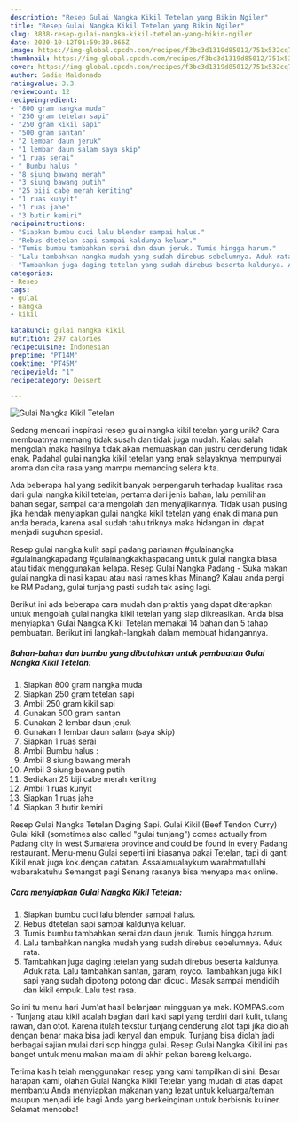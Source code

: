 ```yaml
---
description: "Resep Gulai Nangka Kikil Tetelan yang Bikin Ngiler"
title: "Resep Gulai Nangka Kikil Tetelan yang Bikin Ngiler"
slug: 3838-resep-gulai-nangka-kikil-tetelan-yang-bikin-ngiler
date: 2020-10-12T01:59:30.866Z
image: https://img-global.cpcdn.com/recipes/f3bc3d1319d85012/751x532cq70/gulai-nangka-kikil-tetelan-foto-resep-utama.jpg
thumbnail: https://img-global.cpcdn.com/recipes/f3bc3d1319d85012/751x532cq70/gulai-nangka-kikil-tetelan-foto-resep-utama.jpg
cover: https://img-global.cpcdn.com/recipes/f3bc3d1319d85012/751x532cq70/gulai-nangka-kikil-tetelan-foto-resep-utama.jpg
author: Sadie Maldonado
ratingvalue: 3.3
reviewcount: 12
recipeingredient:
- "800 gram nangka muda"
- "250 gram tetelan sapi"
- "250 gram kikil sapi"
- "500 gram santan"
- "2 lembar daun jeruk"
- "1 lembar daun salam saya skip"
- "1 ruas serai"
- " Bumbu halus "
- "8 siung bawang merah"
- "3 siung bawang putih"
- "25 biji cabe merah keriting"
- "1 ruas kunyit"
- "1 ruas jahe"
- "3 butir kemiri"
recipeinstructions:
- "Siapkan bumbu cuci lalu blender sampai halus."
- "Rebus dtetelan sapi sampai kaldunya keluar."
- "Tumis bumbu tambahkan serai dan daun jeruk. Tumis hingga harum."
- "Lalu tambahkan nangka mudah yang sudah direbus sebelumnya. Aduk rata."
- "Tambahkan juga daging tetelan yang sudah direbus beserta kaldunya. Aduk rata. Lalu tambahkan santan, garam, royco. Tambahkan juga kikil sapi yang sudah dipotong potong dan dicuci. Masak sampai mendidih dan kikil empuk. Lalu test rasa."
categories:
- Resep
tags:
- gulai
- nangka
- kikil

katakunci: gulai nangka kikil 
nutrition: 297 calories
recipecuisine: Indonesian
preptime: "PT14M"
cooktime: "PT45M"
recipeyield: "1"
recipecategory: Dessert

---
```



![Gulai Nangka Kikil Tetelan](https://img-global.cpcdn.com/recipes/f3bc3d1319d85012/751x532cq70/gulai-nangka-kikil-tetelan-foto-resep-utama.jpg)

Sedang mencari inspirasi resep gulai nangka kikil tetelan yang unik? Cara membuatnya memang tidak susah dan tidak juga mudah. Kalau salah mengolah maka hasilnya tidak akan memuaskan dan justru cenderung tidak enak. Padahal gulai nangka kikil tetelan yang enak selayaknya mempunyai aroma dan cita rasa yang mampu memancing selera kita.

Ada beberapa hal yang sedikit banyak berpengaruh terhadap kualitas rasa dari gulai nangka kikil tetelan, pertama dari jenis bahan, lalu pemilihan bahan segar, sampai cara mengolah dan menyajikannya. Tidak usah pusing jika hendak menyiapkan gulai nangka kikil tetelan yang enak di mana pun anda berada, karena asal sudah tahu triknya maka hidangan ini dapat menjadi suguhan spesial.

Resep gulai nangka kulit sapi padang pariaman #gulainangka #gulainangkapadang #gulainangkakhaspadang untuk gulai nangka biasa atau tidak menggunakan kelapa. Resep Gulai Nangka Padang - Suka makan gulai nangka di nasi kapau atau nasi rames khas Minang? Kalau anda pergi ke RM Padang, gulai tunjang pasti sudah tak asing lagi.


Berikut ini ada beberapa cara mudah dan praktis yang dapat diterapkan untuk mengolah gulai nangka kikil tetelan yang siap dikreasikan. Anda bisa menyiapkan Gulai Nangka Kikil Tetelan memakai 14 bahan dan 5 tahap pembuatan. Berikut ini langkah-langkah dalam membuat hidangannya.

<!--inarticleads1-->

##### Bahan-bahan dan bumbu yang dibutuhkan untuk pembuatan Gulai Nangka Kikil Tetelan:

1. Siapkan 800 gram nangka muda
1. Siapkan 250 gram tetelan sapi
1. Ambil 250 gram kikil sapi
1. Gunakan 500 gram santan
1. Gunakan 2 lembar daun jeruk
1. Gunakan 1 lembar daun salam (saya skip)
1. Siapkan 1 ruas serai
1. Ambil  Bumbu halus :
1. Ambil 8 siung bawang merah
1. Ambil 3 siung bawang putih
1. Sediakan 25 biji cabe merah keriting
1. Ambil 1 ruas kunyit
1. Siapkan 1 ruas jahe
1. Siapkan 3 butir kemiri


Resep Gulai Nangka Tetelan Daging Sapi. Gulai Kikil (Beef Tendon Curry) Gulai kikil (sometimes also called &#34;gulai tunjang&#34;) comes actually from Padang city in west Sumatera province and could be found in every Padang restaurant. Menu-menu Gulai seperti ini biasanya pakai Tetelan, tapi di ganti Kikil enak juga kok.dengan catatan. Assalamualaykum warahmatullahi wabarakatuhu Semangat pagi Senang rasanya bisa menyapa mak online. 

<!--inarticleads2-->

##### Cara menyiapkan Gulai Nangka Kikil Tetelan:

1. Siapkan bumbu cuci lalu blender sampai halus.
1. Rebus dtetelan sapi sampai kaldunya keluar.
1. Tumis bumbu tambahkan serai dan daun jeruk. Tumis hingga harum.
1. Lalu tambahkan nangka mudah yang sudah direbus sebelumnya. Aduk rata.
1. Tambahkan juga daging tetelan yang sudah direbus beserta kaldunya. Aduk rata. Lalu tambahkan santan, garam, royco. Tambahkan juga kikil sapi yang sudah dipotong potong dan dicuci. Masak sampai mendidih dan kikil empuk. Lalu test rasa.


So ini tu menu hari Jum&#39;at hasil belanjaan mingguan ya mak. KOMPAS.com - Tunjang atau kikil adalah bagian dari kaki sapi yang terdiri dari kulit, tulang rawan, dan otot. Karena itulah tekstur tunjang cenderung alot tapi jika diolah dengan benar maka bisa jadi kenyal dan empuk. Tunjang bisa diolah jadi berbagai sajian mulai dari sop hingga gulai. Resep Gulai Nangka Kikil ini pas banget untuk menu makan malam di akhir pekan bareng keluarga. 

Terima kasih telah menggunakan resep yang kami tampilkan di sini. Besar harapan kami, olahan Gulai Nangka Kikil Tetelan yang mudah di atas dapat membantu Anda menyiapkan makanan yang lezat untuk keluarga/teman maupun menjadi ide bagi Anda yang berkeinginan untuk berbisnis kuliner. Selamat mencoba!
